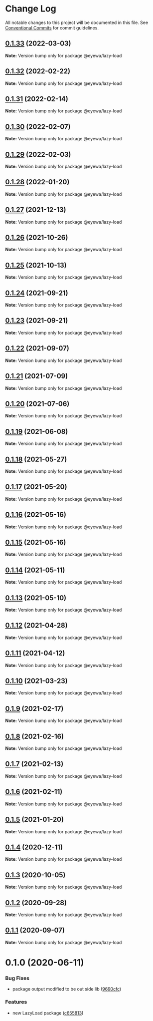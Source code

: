 # Change Log

All notable changes to this project will be documented in this file.
See [Conventional Commits](https://conventionalcommits.org) for commit guidelines.

## [0.1.33](https://github.com/GunjanjainEyewa/fe-core/compare/@eyewa/lazy-load@0.1.32...@eyewa/lazy-load@0.1.33) (2022-03-03)

**Note:** Version bump only for package @eyewa/lazy-load





## [0.1.32](https://github.com/GunjanjainEyewa/fe-core/compare/@eyewa/lazy-load@0.1.31...@eyewa/lazy-load@0.1.32) (2022-02-22)

**Note:** Version bump only for package @eyewa/lazy-load





## [0.1.31](https://github.com/GunjanjainEyewa/fe-core/compare/@eyewa/lazy-load@0.1.30...@eyewa/lazy-load@0.1.31) (2022-02-14)

**Note:** Version bump only for package @eyewa/lazy-load





## [0.1.30](https://github.com/GunjanjainEyewa/fe-core/compare/@eyewa/lazy-load@0.1.29...@eyewa/lazy-load@0.1.30) (2022-02-07)

**Note:** Version bump only for package @eyewa/lazy-load





## [0.1.29](https://github.com/GunjanjainEyewa/fe-core/compare/@eyewa/lazy-load@0.1.28...@eyewa/lazy-load@0.1.29) (2022-02-03)

**Note:** Version bump only for package @eyewa/lazy-load





## [0.1.28](https://github.com/GunjanjainEyewa/fe-core/compare/@eyewa/lazy-load@0.1.27...@eyewa/lazy-load@0.1.28) (2022-01-20)

**Note:** Version bump only for package @eyewa/lazy-load





## [0.1.27](https://github.com/GunjanjainEyewa/fe-core/compare/@eyewa/lazy-load@0.1.26...@eyewa/lazy-load@0.1.27) (2021-12-13)

**Note:** Version bump only for package @eyewa/lazy-load





## [0.1.26](https://github.com/GunjanjainEyewa/fe-core/compare/@eyewa/lazy-load@0.1.25...@eyewa/lazy-load@0.1.26) (2021-10-26)

**Note:** Version bump only for package @eyewa/lazy-load





## [0.1.25](https://github.com/GunjanjainEyewa/fe-core/compare/@eyewa/lazy-load@0.1.24...@eyewa/lazy-load@0.1.25) (2021-10-13)

**Note:** Version bump only for package @eyewa/lazy-load





## [0.1.24](https://github.com/GunjanjainEyewa/fe-core/compare/@eyewa/lazy-load@0.1.23...@eyewa/lazy-load@0.1.24) (2021-09-21)

**Note:** Version bump only for package @eyewa/lazy-load





## [0.1.23](https://github.com/GunjanjainEyewa/fe-core/compare/@eyewa/lazy-load@0.1.22...@eyewa/lazy-load@0.1.23) (2021-09-21)

**Note:** Version bump only for package @eyewa/lazy-load





## [0.1.22](https://github.com/GunjanjainEyewa/fe-core/compare/@eyewa/lazy-load@0.1.21...@eyewa/lazy-load@0.1.22) (2021-09-07)

**Note:** Version bump only for package @eyewa/lazy-load





## [0.1.21](https://github.com/GunjanjainEyewa/fe-core/compare/@eyewa/lazy-load@0.1.20...@eyewa/lazy-load@0.1.21) (2021-07-09)

**Note:** Version bump only for package @eyewa/lazy-load





## [0.1.20](https://github.com/GunjanjainEyewa/fe-core/compare/@eyewa/lazy-load@0.1.19...@eyewa/lazy-load@0.1.20) (2021-07-06)

**Note:** Version bump only for package @eyewa/lazy-load





## [0.1.19](https://github.com/GunjanjainEyewa/fe-core/compare/@eyewa/lazy-load@0.1.18...@eyewa/lazy-load@0.1.19) (2021-06-08)

**Note:** Version bump only for package @eyewa/lazy-load





## [0.1.18](https://github.com/GunjanjainEyewa/fe-core/compare/@eyewa/lazy-load@0.1.17...@eyewa/lazy-load@0.1.18) (2021-05-27)

**Note:** Version bump only for package @eyewa/lazy-load





## [0.1.17](https://github.com/GunjanjainEyewa/fe-core/compare/@eyewa/lazy-load@0.1.16...@eyewa/lazy-load@0.1.17) (2021-05-20)

**Note:** Version bump only for package @eyewa/lazy-load





## [0.1.16](https://github.com/GunjanjainEyewa/fe-core/compare/@eyewa/lazy-load@0.1.15...@eyewa/lazy-load@0.1.16) (2021-05-16)

**Note:** Version bump only for package @eyewa/lazy-load





## [0.1.15](https://github.com/GunjanjainEyewa/fe-core/compare/@eyewa/lazy-load@0.1.14...@eyewa/lazy-load@0.1.15) (2021-05-16)

**Note:** Version bump only for package @eyewa/lazy-load





## [0.1.14](https://github.com/GunjanjainEyewa/fe-core/compare/@eyewa/lazy-load@0.1.13...@eyewa/lazy-load@0.1.14) (2021-05-11)

**Note:** Version bump only for package @eyewa/lazy-load





## [0.1.13](https://github.com/GunjanjainEyewa/fe-core/compare/@eyewa/lazy-load@0.1.12...@eyewa/lazy-load@0.1.13) (2021-05-10)

**Note:** Version bump only for package @eyewa/lazy-load





## [0.1.12](https://github.com/GunjanjainEyewa/fe-core/compare/@eyewa/lazy-load@0.1.11...@eyewa/lazy-load@0.1.12) (2021-04-28)

**Note:** Version bump only for package @eyewa/lazy-load





## [0.1.11](https://github.com/GunjanjainEyewa/fe-core/compare/@eyewa/lazy-load@0.1.10...@eyewa/lazy-load@0.1.11) (2021-04-12)

**Note:** Version bump only for package @eyewa/lazy-load





## [0.1.10](https://github.com/GunjanjainEyewa/fe-core/compare/@eyewa/lazy-load@0.1.9...@eyewa/lazy-load@0.1.10) (2021-03-23)

**Note:** Version bump only for package @eyewa/lazy-load





## [0.1.9](https://github.com/GunjanjainEyewa/fe-core/compare/@eyewa/lazy-load@0.1.8...@eyewa/lazy-load@0.1.9) (2021-02-17)

**Note:** Version bump only for package @eyewa/lazy-load





## [0.1.8](https://github.com/GunjanjainEyewa/fe-core/compare/@eyewa/lazy-load@0.1.7...@eyewa/lazy-load@0.1.8) (2021-02-16)

**Note:** Version bump only for package @eyewa/lazy-load





## [0.1.7](https://github.com/GunjanjainEyewa/fe-core/compare/@eyewa/lazy-load@0.1.6...@eyewa/lazy-load@0.1.7) (2021-02-13)

**Note:** Version bump only for package @eyewa/lazy-load





## [0.1.6](https://github.com/GunjanjainEyewa/fe-core/compare/@eyewa/lazy-load@0.1.5...@eyewa/lazy-load@0.1.6) (2021-02-11)

**Note:** Version bump only for package @eyewa/lazy-load





## [0.1.5](https://github.com/GunjanjainEyewa/fe-core/compare/@eyewa/lazy-load@0.1.4...@eyewa/lazy-load@0.1.5) (2021-01-20)

**Note:** Version bump only for package @eyewa/lazy-load





## [0.1.4](https://github.com/GunjanjainEyewa/fe-core/compare/@eyewa/lazy-load@0.1.3...@eyewa/lazy-load@0.1.4) (2020-12-11)

**Note:** Version bump only for package @eyewa/lazy-load





## [0.1.3](https://github.com/GunjanjainEyewa/fe-core/compare/@eyewa/lazy-load@0.1.2...@eyewa/lazy-load@0.1.3) (2020-10-05)

**Note:** Version bump only for package @eyewa/lazy-load





## [0.1.2](https://github.com/GunjanjainEyewa/fe-core/compare/@eyewa/lazy-load@0.1.1...@eyewa/lazy-load@0.1.2) (2020-09-28)

**Note:** Version bump only for package @eyewa/lazy-load





## [0.1.1](https://github.com/GunjanjainEyewa/fe-core/compare/@eyewa/lazy-load@0.1.0...@eyewa/lazy-load@0.1.1) (2020-09-07)

**Note:** Version bump only for package @eyewa/lazy-load





# 0.1.0 (2020-06-11)


### Bug Fixes

* package output modified to be out side lib ([9690cfc](https://github.com/GunjanjainEyewa/fe-core/commit/9690cfc17883fa44a044cca0cdf95ac34aa6ed83))


### Features

* new LazyLoad package ([c655813](https://github.com/GunjanjainEyewa/fe-core/commit/c65581325b6d47b6c3477d780b776cf083d0fe5b))
